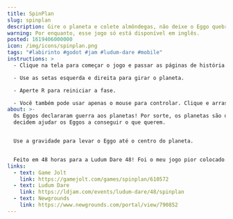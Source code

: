 ```yaml
---
title: SpinPlan
slug: spinplan
description: Gire o planeta e colete almôndegas, não deixe o Eggo quebrar!
warning: Por enquanto, esse jogo só está disponível em inglês.
posted: 1619406000000
icon: /img/icons/spinplan.png
tags: "#labirinto #godot #jam #ludum-dare #mobile"
instructions: >
  - Clique na tela para começar o jogo e passar as páginas de história.

  - Use as setas esquerda e direita para girar o planeta.

  - Aperte R para reiniciar a fase.

  - Você também pode usar apenas o mouse para controlar. Clique e arraste uma das setas nas bordas da tela para girar o planeta, e clique duas vezes no meio da tela para reiniciar.
about: >-
  Os Eggos declararam guerra aos planetas! Por sorte, os planetas são do bem, e
  decidem ajudar os Eggos a conseguir o que querem.


  Use a gravidade para levar o Eggo até o centro do planeta.


  Feito em 48 horas para a Ludum Dare 48! Foi o meu jogo pior colocado. :d O pessoal não gostou da física.
links:
  - text: Game Jolt
    link: https://gamejolt.com/games/spinplan/610572
  - text: Ludum Dare
    link: https://ldjam.com/events/ludum-dare/48/spinplan
  - text: Newgrounds
    link: https://www.newgrounds.com/portal/view/790852
---
```


<itch url="https://b-cdn.gamejolt.net/data/games/9/72/610572/files/6087ed1d0885f/index.html"></itch>

